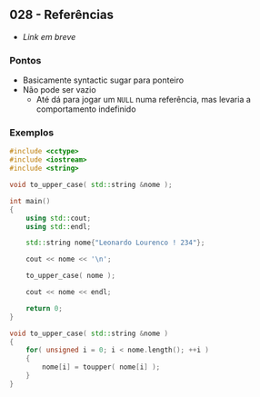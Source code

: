 ## 028 - Referências

- *Link em breve*

### Pontos

- Basicamente syntactic sugar para ponteiro
- Não pode ser vazio
  - Até dá para jogar um `NULL` numa referência, mas levaria a comportamento indefinido

### Exemplos

```cpp
#include <cctype>
#include <iostream>
#include <string>

void to_upper_case( std::string &nome );

int main()
{
    using std::cout;
    using std::endl;

    std::string nome{"Leonardo Lourenco ! 234"};

    cout << nome << '\n';

    to_upper_case( nome );

    cout << nome << endl;

    return 0;
}

void to_upper_case( std::string &nome )
{
    for( unsigned i = 0; i < nome.length(); ++i )
    {
        nome[i] = toupper( nome[i] );
    }
}
```
